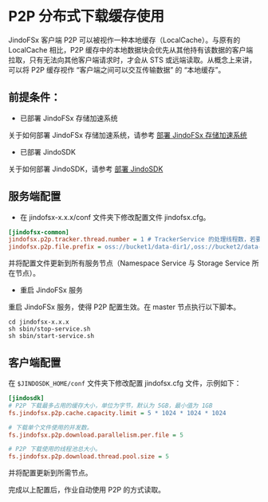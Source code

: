 # P2P 分布式下载缓存使用

JindoFSx 客户端 P2P 可以被视作一种本地缓存（LocalCache）。与原有的 LocalCache 相比，P2P 缓存中的本地数据块会优先从其他持有该数据的客户端拉取，只有无法向其他客户端请求时，才会从 STS 或远端读取。从概念上来讲，可以将 P2P 缓存视作 “客户端之间可以交互传输数据” 的 “本地缓存”。

## 前提条件：
* 已部署 JindoFSx 存储加速系统

关于如何部署 JindoFSx 存储加速系统，请参考 [部署 JindoFSx 存储加速系统](/docs/user/4.x/4.3.0/jindofsx/deploy/deploy_jindofsx.md)

* 已部署 JindoSDK

关于如何部署 JindoSDK，请参考 [部署 JindoSDK](/docs/user/4.x/4.3.0/jindofsx/deploy/deploy_jindosdk.md)

## 服务端配置
* 在 jindofsx-x.x.x/conf 文件夹下修改配置文件 jindofsx.cfg。

```ini
[jindofsx-common]
jindofsx.p2p.tracker.thread.number = 1 # TrackerService 的处理线程数，若要开启 P2P 功能，则必须设置大于 1 的值。如果小于 1，就不会创建 TrackerService，也就不会开启 P2P 功能。
jindofsx.p2p.file.prefix = oss://bucket1/data-dir1/,oss://bucket2/data-dir2/ # 使用 P2P 下载的前缀列表，用半角逗号隔开，文件路径只有匹配到其中任一个前缀，才会以 P2P 方式下载。在应用层使用统一挂载路径进行下载时，这里仍应配置为真实的对象路径。
```

并将配置文件更新到所有服务节点（Namespace Service 与 Storage Service 所在节点）。

* 重启 JindoFSx 服务

重启 JindoFSx 服务，使得 P2P 配置生效。在 master 节点执行以下脚本。

```shell
cd jindofsx-x.x.x
sh sbin/stop-service.sh
sh sbin/start-service.sh
```

## 客户端配置
在 `$JINDOSDK_HOME/conf` 文件夹下修改配置 jindofsx.cfg 文件，示例如下：

```ini
[jindosdk]
# P2P 下载最多占用的缓存大小，单位为字节，默认为 5GB，最小值为 1GB
fs.jindofsx.p2p.cache.capacity.limit = 5 * 1024 * 1024 * 1024

# 下载单个文件使用的并发数。
fs.jindofsx.p2p.download.parallelism.per.file = 5

# P2P 下载使用的线程池总大小。
fs.jindofsx.p2p.download.thread.pool.size = 5
```

并将配置更新到所需节点。

完成以上配置后，作业自动使用 P2P 的方式读取。

